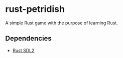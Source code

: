 # rust-petridish

A simple Rust game with the purpose of learning Rust.

## Dependencies

* [Rust SDL2](https://github.com/Rust-SDL2/rust-sdl2)